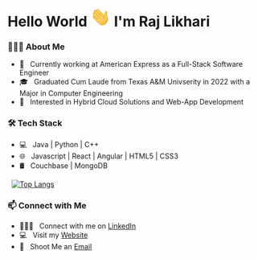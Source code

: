 <h1 align="left">Hello World <img src="https://github.com/RajLikhari/RajLikhari/blob/main/Hi.gif" width="40px"> I'm Raj Likhari </h1>

<h3> 👨🏻‍💻 About Me </h3>

- 💼 &nbsp; Currently working at American Express as a Full-Stack Software Engineer
- 🎓 &nbsp; Graduated Cum Laude from Texas A&M Univserity in 2022 with a Major in Computer Engineering
- 🤔 &nbsp; Interested in Hybrid Cloud Solutions and Web-App Development

<h3>🛠 Tech Stack</h3>

- 💻 &nbsp; Java | Python | C++ 
- 🌐 &nbsp; Javascript | React | Angular | HTML5 | CSS3 
- 🛢 &nbsp; Couchbase | MongoDB

&nbsp;
[![Top Langs](https://github-readme-stats.vercel.app/api/top-langs/?username=RajLikhari&hide=jupyter%20notebook&show_icons=true&layout=compact&hide_border=true)](https://github.com/rajlikhari/github-readme-stats)


### 📫 Connect with Me

 - 👨🏻‍💻 &nbsp; Connect with me on [LinkedIn](https://www.linkedin.com/in/rajlikhari) 
 - 💻 &nbsp; Visit my [Website](http://www.rajlikhari.com/) 
 - 💌 &nbsp; Shoot Me an [Email](mailto:rajslikhari@gmail.com) 




<!---
RajLikhari/RajLikhari is a ✨ special ✨ repository because its `README.md` (this file) appears on your GitHub profile.
You can click the Preview link to take a look at your changes.
--->
